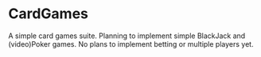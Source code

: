 # CardGames
A simple card games suite. Planning to implement simple BlackJack and (video)Poker games.
No plans to implement betting or multiple players yet.
